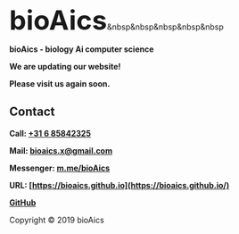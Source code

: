<strong><font size="7">bioAics</font></strong>&nbsp&nbsp&nbsp&nbsp&nbsp<a href="https://bioaics.github.io/menu" ><img src="https://bioaics.github.io/bioAics-menu-icon.svg" alt="" /></a>

**bioAics - biology Ai computer science**

**We are updating our website!**

**Please visit us again soon.**

## Contact
**Call: <a href="tel:0031685842325">+31 6 85842325</a>**

**Mail: [bioaics.x@gmail.com](bioaics.x@gmail.com)**

**Messenger: [m.me/bioAics](https://m.me/bioAics)**

**URL: [https://bioaics.github.io](https://bioaics.github.io/)**

**[GitHub](https://github.com/bioaics)**

Copyright © 2019 bioAics
